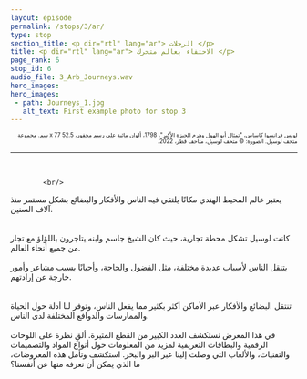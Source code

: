 ```yaml
---
layout: episode
permalink: /stops/3/ar/
type: stop
section_title: <p dir="rtl" lang="ar"> الرحلات </p>
title: <p dir="rtl" lang="ar"> الاحتفاء بعالم متحرك </p>
page_rank: 6
stop_id: 6
audio_file: 3_Arb_Journeys.wav
hero_images:
hero_images:
 - path: Journeys_1.jpg
   alt_text: First example photo for stop 3
---
```


<p dir="rtl" lang="ar"><sup><sub> لويس فرانسوا كاساس، "تمثال أبو الهول وهرم الجيزة الأكبر"، 1798، ألوان مائية على رسم محفور، 52.5 x 77 سم. مجموعة متحف لوسيل. الصورة: © متحف لوسيل، متاحف قطر، 2022. </sub></sup></p>

___________________

<br>

><p dir="rtl" lang="ar">
			<br/>
يعتبر عالم المحيط الهندي مكانًا يلتقي فيه الناس والأفكار والبضائع بشكل مستمر منذ آلاف السنين.  
			<br/>
			<br/>
كانت لوسيل تشكل محطة تجارية، حيث كان الشيخ جاسم وابنه يتاجرون باللؤلؤ مع تجار من جميع أنحاء العالم. 
			<br/>
			<br/>
يتنقل الناس لأسباب عديدة مختلفة، مثل الفضول والحاجة، وأحيانًا بسبب مشاعر وأمور خارجة عن إرادتهم.  
			<br/>
			<br/>
تنتقل البضائع والأفكار عبر الأماكن أكثر بكثير مما يفعل الناس، وتوفر لنا أدلة حول الحياة والممارسات والدوافع المختلفة لدى الناس. 
			<br/>
			<br/>
في هذا المعرض نستكشف العدد الكبير من القطع المثيرة. ألقِ نظرة على اللوحات الرقمية والبطاقات التعريفية لمزيد من المعلومات حول أنواع المواد والتصميمات والتقنيات، والألعاب التي وصلت إلينا عبر البر والبحر. استكشف وتأمل هذه المعروضات، ما الذي يمكن أن نعرفه منها عن أنفسنا؟  
			<br/>
			<br/>
		</p>
